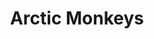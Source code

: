---
title: "Arctic Monkeys"
summary: "Indie/Rock band formed in 2002 in High Green, a suburb of Sheffield, South Yorkshire, UK. Members: Alex Turner Jamie Cook , Nick O'Malley , Matt Helders Former Member: Andy Nicholson"
image: "arctic-monkeys.jpg"
apple_music_artist_url: "https://music.apple.com/gb/artist/arctic-monkeys/62820413"
---